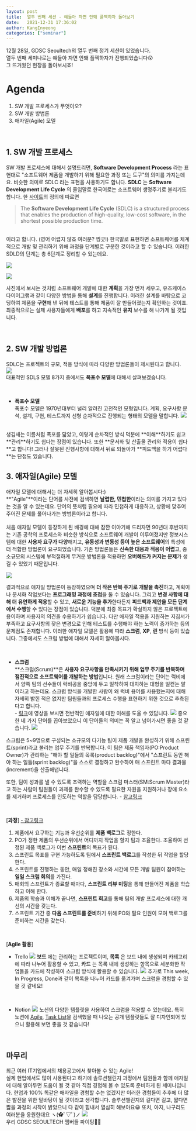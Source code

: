 ```yaml
---
layout: post
title:  열두 번째 세션 - 얘들아 자면 안돼 플젝하자 돌아보기
date:   2021-12-31 17:36:02
author: KangInyeong
categories: ["seminar"]
---
```


12월 28일, GDSC Seoultech의 열두 번째 정기 세션이 있었습니다. <br>
열두 번째 세미나로는 얘들아 자면 안돼 플젝하자가 진행되었습니다😲<br>
그 뜨거웠던 현장을 돌아보시죠!

# Agenda

1. SW 개발 프로세스가 무엇이오?
2. SW 개발 방법론
3. 애자일(Agile) 모델


<br>

## 1. SW 개발 프로세스

SW 개발 프로세스에 대해서 설명드리면, **Software Development Process** 라는 표현대로 "소프트웨어 제품을 개발하기 위해 필요한 과정 또는 도구"의 의미를 가지는데요. 비슷한 의미로 SDLC 라는 표현을 사용하기도 합니다. **SDLC** 는 **Software Development Life Cycle** 의 줄임말로 한국어로는 소프트웨어 생명주기로 불리기도 합니다. 한 [사이트](https://www.synopsys.com/glossary/what-is-sdlc.html)의 정의에 따르면
> The __Software Development Life Cycle__ (SDLC) is a structured process that enables the production of high-quality, low-cost software, in the shortest possible production time.

<br>
이라고 합니다. (영어 어렵지 않죠 여러분? 찡긋!) 한국말로 표현하면 소프트웨어를 체계적으로 개발 및 관리하기 위해 과정을 단계별로 구분한 것이라고 할 수 있습니다.  이러한 SDLD의 단계는 총 6단계로 정리할 수 있는데요. 

![](https://images.velog.io/images/kiyoog02/post/5ad9984c-ad73-4617-ac9f-4d65f73897a8/image.png) 

![](https://images.velog.io/images/kiyoog02/post/7ab6e023-4240-4031-a686-aeaa61099960/image.png)

사진에서 보시는 것처럼 소프트웨어 개발에 대한 **계획**을 가장 먼저 세우고, 유즈케이스 다이어그램과 같이 다양한 방법을 통해 **설계**를 진행합니다. 이러한 설계를 바탕으로 코딩하여 제품을 **구현**해 낸 뒤에 테스트를 통해 제품이 잘 만들어졌는지 확인하는 것이죠. 최종적으로는 실제 사용자들에게 **배포**를 하고 지속적인 **유지** 보수를 해 나가게 될 것입니다. 

<br/>

## 2. SW 개발 방법론

SDLC는 프로젝트의 규모, 적용 방식에 따라 다양한 방법론들이 제시된다고 합니다.  
![](https://images.velog.io/images/kiyoog02/post/8e1c178a-9bdc-4c4c-8f1f-e1b068eafc4e/image.png)  
대표적인 SDLS 모델 8가지 중에서도 **폭포수 모델**에 대해서 살펴보겠습니다. 

<br>

- **폭포수 모델**  
폭포수 모델은 1970년대부터 널리 알려진 고전적인 모형입니다. 계획, 요구사항 분석, 설계, 구현, 테스트까지 선형 순차적으로 진행되는 형태의 모델을 말합니다.
![](https://images.velog.io/images/kiyoog02/post/72c9b6d6-6955-42ee-b152-f4b7e3ef2239/image.png)

<br>
생김새는 이름처럼 폭포를 닮았고, 이렇게 순차적인 방식 덕분에 **이해**하기도 쉽고 **관리**하기도 쉽다는 장점이 있습니다. 또한 **문서화 및 산출물 관리와 적용이 쉽다**고 합니다! 그러나 잘못된 진행사항에 대해서 뒤로 되돌아가 **피드백을 하기 어렵다**는 단점도 있습니다.


<br/>

## 3. 애자일(Agile) 모델

애자일 모델에 대해서는 더 자세히 알아봅시다:) 
<br>
**"Agile"**이라는 단어를 사전에 검색하면 **날렵한, 민첩한**이라는 의미를 가지고 있다는 것을 알 수 있는데요. 단어의 뜻처럼 필요에 따라 민첩하게 대응하고, 상황에 맞추어 주어진 문제를 풀어나가는 방법론이라고 합니다.  <br><br>
처음 애자일 모델이 등장하게 된 배경에 대해 잠깐 이야기해 드리자면 90년대 후반까지는 기존 공학의 프로세스와 비슷한 방식으로 소프트웨어 개발이 이루어졌지만 정보시스템에 대한 **사용자 요구가 다양**해지고, **유동성과 변동성 등이 높은 소프트웨어**의 특성에 더 적합한 방법론이 요구되었습니다. 기존 방법론들은 **신속한 대응과 적응이 어렵**고, 중소규모의 시스템에 부적절하게 무거운 방법론을 적용하면 **오버헤드가 커지는 문제**가 생길 수 있었기 때문입니다.

![](https://images.velog.io/images/kiyoog02/post/0705bc30-9da8-41de-bde9-53e77ee2b00c/image.png)

결과적으로 애자일 방법론이 등장하였으며 **더 작은 반복 주기로 개발을 촉진**하고, 계획이나 문서화 작업보다는 **프로그래밍 과정에 초점**을 둘 수 있습니다. 그리고 **변경 사항에 대해 더 유연하게 적응**할 수 있고, **새로운 기능을 추가**한다든지 **피드백과 제안을 모든 단계에서 수행**할 수 있다는 장점이 있습니다. 덕분에 최종 목표가 확실하지 않은 프로젝트에 용이하며 사용자의 의견을 수용하기가 쉽습니다. 다만 애자일 적용을 지원하는 지침서가 부족하고 요구사항의 잦은 변경으로 인해 테스트를 수행해야 하는 노력이 증가하는 등의 문제점도 존재합니다. 이러한 애자일 모델은 활용에 따라 **스크럼**, **XP**, **린** 방식 등이 있습니다. 그중에서도 스크럼 방법에 대해서 자세히 알아봅시다.

<br>

- **스크럼** <br>
**스크럼(Scrum)**은 **사용자 요구사항을 만족시키기 위해 업무 주기를 반복하며 점진적으로 소프트웨어를 개발하는 방법**입니다. 원래 스크럼이라는 단어는 럭비에서 양쪽 팀의 선수들이 럭비공을 중앙에 두고 밀착하여 대치하는 대형을 일컫는 말이라고 하는데요. 스크럼 방식을 개발한 사람이 왜 럭비 용어를 사용했는지에 대해 자세히 밝힌 적은 없지만 팀원들과의 프로세스 수행을 표현하기 위한 것으로 추측된다고 합니다. <br> - [링크](https://www.scrum.org/resources/what-is-scrum)에 영상을 보시면 전반적인 애자일에 대한 이해를 도울 수 있답니다. ![](https://images.velog.io/images/kiyoog02/post/3f8265c3-a464-4fcf-9d10-639598b77a2e/image.png) 중요한 네 가지 단어를 꼽아보았으니 이 단어들의 의미는 꼭 알고 넘어가시면 좋을 것 같습니다. 
![](https://images.velog.io/images/kiyoog02/post/ffa27d9b-e21c-4524-8dc2-785c775b0343/image.png)

스크럼은 5~9명으로 구성되는 소규모의 다기능 팀이 제품 개발을 완성하기 위해 스프린트(sprint)라고 불리는 업무 주기를 반복합니다. 이 팀은 제품 책임자(PO:Product Owner)가 관리하는 "해야 할 일들의 목록(product backlog)"에서 "스프린트 동안 해야 하는 일들(sprint backlog)"을 스스로 결정하고 완수하여 매 스프린트 마다 결과물(increment)을 산출해냅니다.

또한, 팀이 성과를 낼 수 있도록 조력하는 역할을 스크럼 마스터(SM:Scrum Master)라고 하는 사람이 팀원들이 과제를 완수할 수 있도록 필요한 자원을 지원하거나 장애 요소를 제거하며 프로세스를 인도하는 역할을 담당합니다. - [참고링크](https://kood-dev.tistory.com/2)

<br>

[**과정**] [- 참고링크](https://url.kr/vjd79u)  

1. 제품에서 요구하는 기능과 우선순위를 **제품 백로그**로 정한다.
2. PO가 정한 제품의 우선순위에서 어디까지 작업을 할지 팀과 조율한다. 조율하여 선정된 제품 백로그가 이번 **스프린트**의 목표가 된다.
3. 스프린트 목표를 구현 가능하도록 팀에서 **스프린트 백로그**를 작성한 뒤 작업을 할당한다.
4. 스프린트를 진행하는 동안, 매일 정해진 장소와 시간에 모든 개발 팀원이 참여하는 **일일 스크럼 회의**를 가진다.
5. 매회의 스프린트가 종료할 때마다, **스프린트 리뷰 미팅**을 통해 만들어진 제품을 학습하고 이해 한다.
6. 제품의 학습과 이해가 끝나면, **스프린트 회고**를 통해 팀의 개발 프로세스에 대한 개선의 시간을 갖는다.
7. 스프린트 기간 중 **다음 스프린트를 준비**하기 위해 PO와 필요 인원이 모여 백로그를 준비하는 시간을 갖는다.

<br>

[**Agile 활용**]  
- Trello 
![](https://images.velog.io/images/kiyoog02/post/700f8288-7858-43b4-a2c5-4f35f312b624/image.png) **보드** 에는 관리하는 프로젝트이며, **목록** 은 보드 내에 생성되며 카테고리에 따라 나누어 활용할 수 있고, **카드** 는 목록 내에 생성하는 항목으로 세분화한 작업들을 카드에 작성하여 스크럼 방식에 활용할 수 있습니다.
![](https://images.velog.io/images/kiyoog02/post/374fc0b6-746c-4e7b-9248-41d1a9f356ad/image.png) 추가로 This week, In Progress, Done과 같이 목록을 나누어 카드를 옮겨가며 스크럼을 경험할 수 있을 것 같네요!

<br>

- Notion
![](https://images.velog.io/images/kiyoog02/post/fb2085b4-221b-47c7-9244-4cabe04925d0/image.png) 노션의 다양한 템플릿을 사용하여 스크럼을 적용할 수 있는데요. 특히 노션에 [Agile](https://www.notion.so/templates/agile-retrospective), [Task List](https://www.notion.so/templates/engineering-hiring-pipeline)을 검색했을 때 나오는 공개 템플릿들도 잘 디자인되어 있으니 활용해 보면 좋을 것 같습니다!

<br>

## 마무리

최근 여러 IT기업에서의 채용공고에서 찾아볼 수 있는 Agile! <br>
실제 현업에서도 많이 사용된다고 하기에 솔루션챌린지 과정에서 팀원들과 함께 애자일에 대해 알아두면 도움이 될 것 같아 직접 경험해 볼 수 있도록 준비하게 된 세미나입니다. 현업과 100% 똑같은 애자일을 경험할 수는 없겠지만 이러한 경험들이 추후에 더 많은 발전을 위한 밑바탕이 될 것이라고 생각합니다. 솔루션챌린지의 길다면 길고, 짧다면 짧을 과정의 시작이 밝았으니 다 같이 힘내서 열심히 해보아요😀 또치, 아지, 나구리도 여러분을 응원한대요 ヽ(✿ﾟ▽ﾟ)ノ 
![](https://images.velog.io/images/kiyoog02/post/2e4cdff1-5a4f-4123-9451-db425f2df53f/image.png) <br> 우리 GDSC SEOULTECH 멤버들 파이팅💪💪